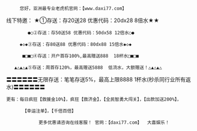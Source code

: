          您好，亚洲最专业老虎机官网：【www.daxi77.com】

线下特邀： 
            ★①存送：存20送28 优惠代码：20dx28 8倍水★★

            ●○②存送：存50送58 优惠代码：50dx58 12倍水○●

         ◆◇◆③存送：存80送88 优惠代码：80dx88 15倍水◆◇◆

          ■□■□④存送：开户首存100%,最高赠送888  18杯水□■□■

       ▲△▲△▲⑤存送：周首存120%，最高赠送5888  低流水，大额赠送！△▲△▲△

〓〓〓〓〓〓无限存送：笔笔存送5%，最高上限8888   1杯水(秒杀同行业所有返水)〓〓〓〓〓〓

    更有：每日疯狂【救援金10%】，疯狂【救济金】，【全民智勇大闯关】，【出款加送200%】，

          【幸运注单】，【千倍百倍】

                更多优惠请咨询在线客服！ 官网：【daxi77.com】  大喜娱乐！
